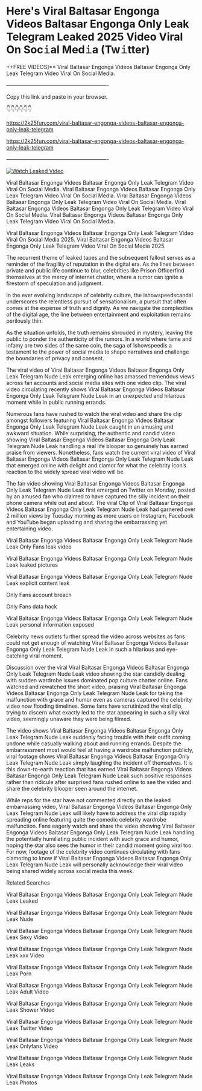 # Here's Viral Baltasar Engonga Videos Baltasar Engonga Only Leak Telegram Leaked 2025 Video Viral On Soc𝚒al Med𝚒a (Tw𝚒tter)

++FREE VIDEOS]** Viral Baltasar Engonga Videos Baltasar Engonga Only Leak Telegram Video Viral On Social Media.

———————————————————-

Copy this link and paste in your browser.

👇👇👇👇👇👇

https://2k25fun.com/viral-baltasar-engonga-videos-baltasar-engonga-only-leak-telegram

https://2k25fun.com/viral-baltasar-engonga-videos-baltasar-engonga-only-leak-telegram

———————————————————-

[![Watch Leaked Video](https://miro.medium.com/v2/resize:fit:828/format:webp/1*cilzJN44JGOrTw9NJCrNHA.gif "Watch Leaked Video")](https://2k25fun.com/viral-baltasar-engonga-videos-baltasar-engonga-only-leak-telegram)

Viral Baltasar Engonga Videos Baltasar Engonga Only Leak Telegram Video Viral On Social Media. Viral Baltasar Engonga Videos Baltasar Engonga Only Leak Telegram Video Viral On Social Media. Viral Baltasar Engonga Videos Baltasar Engonga Only Leak Telegram Video Viral On Social Media. Viral Baltasar Engonga Videos Baltasar Engonga Only Leak Telegram Video Viral On Social Media. Viral Baltasar Engonga Videos Baltasar Engonga Only Leak Telegram Video Viral On Social Media.

Viral Baltasar Engonga Videos Baltasar Engonga Only Leak Telegram Video Viral On Social Media 2025. Viral Baltasar Engonga Videos Baltasar Engonga Only Leak Telegram Video Viral On Social Media 2025.

The recurrent theme of leaked tapes and the subsequent fallout serves as a reminder of the fragility of reputation in the digital era. As the lines between private and public life continue to blur, celebrities like Prison Officerfind themselves at the mercy of internet chatter, where a rumor can ignite a firestorm of speculation and judgment.

In the ever evolving landscape of celebrity culture, the Ishowspeedscandal underscores the relentless pursuit of sensationalism, a pursuit that often comes at the expense of truth and dignity. As we navigate the complexities of the digital age, the line between entertainment and exploitation remains perilously thin.

As the situation unfolds, the truth remains shrouded in mystery, leaving the public to ponder the authenticity of the rumors. In a world where fame and infamy are two sides of the same coin, the saga of Ishowspeedis a testament to the power of social media to shape narratives and challenge the boundaries of privacy and consent.

The viral video of Viral Baltasar Engonga Videos Baltasar Engonga Only Leak Telegram Nude Leak emerging online has amassed tremendous views across fan accounts and social media sites with one video clip. The viral video circulating recently shows Viral Baltasar Engonga Videos Baltasar Engonga Only Leak Telegram Nude Leak in an unexpected and hilarious moment while in public running errands.

Numerous fans have rushed to watch the viral video and share the clip amongst followers featuring Viral Baltasar Engonga Videos Baltasar Engonga Only Leak Telegram Nude Leak caught in an amusing and awkward situation. While surprising, the authentic and candid video showing Viral Baltasar Engonga Videos Baltasar Engonga Only Leak Telegram Nude Leak handling a real life blooper so genuinely has earned praise from viewers. Nonetheless, fans watch the current viral video of Viral Baltasar Engonga Videos Baltasar Engonga Only Leak Telegram Nude Leak that emerged online with delight and clamor for what the celebrity icon’s reaction to the widely spread viral video will be.

The fan video showing Viral Baltasar Engonga Videos Baltasar Engonga Only Leak Telegram Nude Leak first emerged on Twitter on Monday, posted by an amused fan who claimed to have captured the silly incident on their phone camera while out and about. The viral Clip of Viral Baltasar Engonga Videos Baltasar Engonga Only Leak Telegram Nude Leak had garnered over 2 million views by Tuesday morning as more users on Instagram, Facebook and YouTube began uploading and sharing the embarrassing yet entertaining video.

Viral Baltasar Engonga Videos Baltasar Engonga Only Leak Telegram Nude Leak Only Fans leak video

Viral Baltasar Engonga Videos Baltasar Engonga Only Leak Telegram Nude Leak leaked pictures

Viral Baltasar Engonga Videos Baltasar Engonga Only Leak Telegram Nude Leak explicit content leak

Only Fans account breach

Only Fans data hack

Viral Baltasar Engonga Videos Baltasar Engonga Only Leak Telegram Nude Leak personal information exposed

Celebrity news outlets further spread the video across websites as fans could not get enough of watching Viral Baltasar Engonga Videos Baltasar Engonga Only Leak Telegram Nude Leak in such a hilarious and eye-catching viral moment.

Discussion over the viral Viral Baltasar Engonga Videos Baltasar Engonga Only Leak Telegram Nude Leak video showing the star candidly dealing with sudden wardrobe issues dominated pop culture chatter online. Fans watched and rewatched the short video, praising Viral Baltasar Engonga Videos Baltasar Engonga Only Leak Telegram Nude Leak for taking the malfunction with grace and humor even as cameras captured the celebrity video now flooding timelines. Some fans have scrutinized the viral clip, trying to discern what exactly led to the star appearing in such a silly viral video, seemingly unaware they were being filmed.

The video shows Viral Baltasar Engonga Videos Baltasar Engonga Only Leak Telegram Nude Leak suddenly facing trouble with their outfit coming undone while casually walking about and running errands. Despite the embarrassment most would feel at having a wardrobe malfunction publicly, viral footage shows Viral Baltasar Engonga Videos Baltasar Engonga Only Leak Telegram Nude Leak simply laughing the incident off themselves. It is this down-to-earth reaction that has earned Viral Baltasar Engonga Videos Baltasar Engonga Only Leak Telegram Nude Leak such positive responses rather than ridicule after surprised fans rushed online to see the video and share the celebrity blooper seen around the internet.

While reps for the star have not commented directly on the leaked embarrassing video, Viral Baltasar Engonga Videos Baltasar Engonga Only Leak Telegram Nude Leak will likely have to address the viral clip rapidly spreading online featuring quite the comedic celebrity wardrobe malfunction. Fans eagerly watch and share the video showing Viral Baltasar Engonga Videos Baltasar Engonga Only Leak Telegram Nude Leak handling the potentially humiliating public incident with such grace and humor, hoping the star also sees the humor in their candid moment going viral too. For now, footage of the celebrity video continues circulating with fans clamoring to know if Viral Baltasar Engonga Videos Baltasar Engonga Only Leak Telegram Nude Leak will personally acknowledge their viral video being shared widely across social media this week.

Related Searches

Viral Baltasar Engonga Videos Baltasar Engonga Only Leak Telegram Nude Leak Leaked

Viral Baltasar Engonga Videos Baltasar Engonga Only Leak Telegram Nude Leak Nude

Viral Baltasar Engonga Videos Baltasar Engonga Only Leak Telegram Nude Leak Sexy Video

Viral Baltasar Engonga Videos Baltasar Engonga Only Leak Telegram Nude Leak xxx Video

Viral Baltasar Engonga Videos Baltasar Engonga Only Leak Telegram Nude Leak Porn

Viral Baltasar Engonga Videos Baltasar Engonga Only Leak Telegram Nude Leak Adult Video

Viral Baltasar Engonga Videos Baltasar Engonga Only Leak Telegram Nude Leak Shower Video

Viral Baltasar Engonga Videos Baltasar Engonga Only Leak Telegram Nude Leak Twitter Video

Viral Baltasar Engonga Videos Baltasar Engonga Only Leak Telegram Nude Leak Onlyfans Video

Viral Baltasar Engonga Videos Baltasar Engonga Only Leak Telegram Nude Leak Leaks

Viral Baltasar Engonga Videos Baltasar Engonga Only Leak Telegram Nude Leak Photos